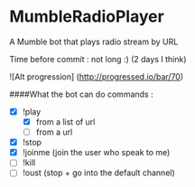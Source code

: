 # MumbleRadioPlayer
A Mumble bot that plays radio stream by URL

Time before commit : not long :) (2 days I think)

![Alt progression] (http://progressed.io/bar/70)

####What the bot can do
commands :
- [x] !play
   - [x] from a list of url
   - [ ] from a url
- [x] !stop
- [x] !joinme (join the user who speak to me)
- [ ] !kill
- [ ] !oust (stop + go into the default channel)
